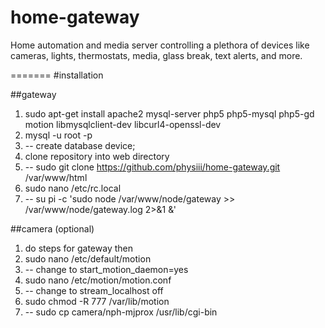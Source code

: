# home-gateway
Home automation and media server controlling a plethora of devices like cameras, lights, thermostats, media, glass break, text alerts, and more.

=======
#installation

##gateway
1. sudo apt-get install apache2 mysql-server php5 php5-mysql php5-gd motion libmysqlclient-dev libcurl4-openssl-dev
2. mysql -u root -p
3. -- create database device;
15. clone repository into web directory
16. -- sudo git clone https://github.com/physiii/home-gateway.git /var/www/html
13. sudo nano /etc/rc.local
14. -- su pi -c 'sudo node /var/www/node/gateway >> /var/www/node/gateway.log 2>&1 &'

##camera (optional)
1. do steps for gateway then
10. sudo nano /etc/default/motion
11. -- change to start_motion_daemon=yes
12. sudo nano /etc/motion/motion.conf
13. -- change to stream_localhost off
14. sudo chmod -R 777 /var/lib/motion
15. -- sudo cp camera/nph-mjprox /usr/lib/cgi-bin
